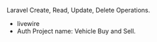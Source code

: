 Laravel Create, Read, Update, Delete Operations.

- livewire
- Auth
Project name:
Vehicle Buy and Sell.
